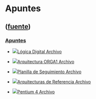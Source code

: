 # Apuntes
([fuente](https://campus.exactas.uba.ar/course/view.php?id=997&section=4))
---
### [Apuntes](https://campus.exactas.uba.ar/course/view.php?id=997&section=4)

  - [![ ](https://campus.exactas.uba.ar/theme/image.php/aardvark/core/1524752928/f/pdf-24)Lógica Digital Archivo](https://campus.exactas.uba.ar/mod/resource/view.php?id=53509)

  - [![ ](https://campus.exactas.uba.ar/theme/image.php/aardvark/core/1524752928/f/pdf-24)Arquitectura ORGA1 Archivo](https://campus.exactas.uba.ar/mod/resource/view.php?id=53510)

  - [![ ](https://campus.exactas.uba.ar/theme/image.php/aardvark/core/1524752928/f/pdf-24)Planilla de Seguimiento Archivo](https://campus.exactas.uba.ar/mod/resource/view.php?id=53511)

  - [![ ](https://campus.exactas.uba.ar/theme/image.php/aardvark/core/1524752928/f/pdf-24)Arquitecturas de Referencia Archivo](https://campus.exactas.uba.ar/mod/resource/view.php?id=53512)

  - [![ ](https://campus.exactas.uba.ar/theme/image.php/aardvark/core/1524752928/f/pdf-24)Pentium 4 Archivo](https://campus.exactas.uba.ar/mod/resource/view.php?id=63114)

